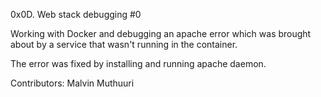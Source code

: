 0x0D. Web stack debugging #0

Working with Docker and debugging an apache error which was brought
about by a service that wasn't running in the container.

The error was fixed by installing and running apache daemon.

Contributors: Malvin Muthuuri
